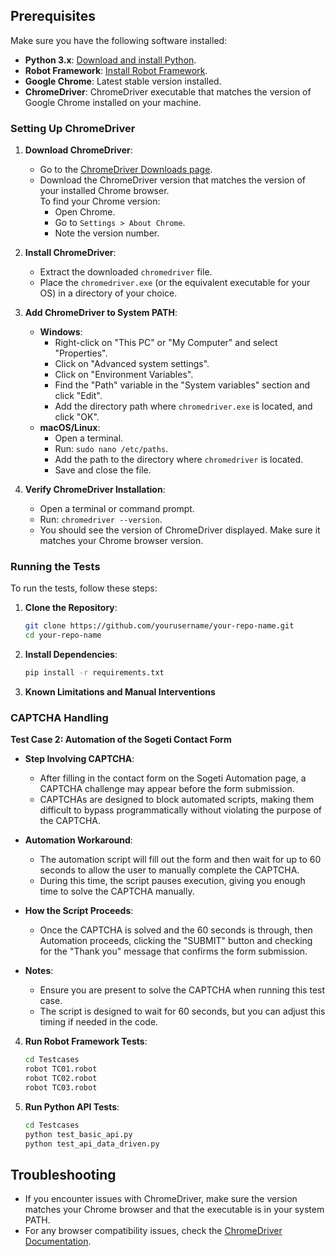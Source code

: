 ## Prerequisites

Make sure you have the following software installed:

- **Python 3.x**: [Download and install Python](https://www.python.org/downloads/).
- **Robot Framework**: [Install Robot Framework](https://robotframework.org/).
- **Google Chrome**: Latest stable version installed.
- **ChromeDriver**: ChromeDriver executable that matches the version of Google Chrome installed on your machine.

### Setting Up ChromeDriver

1. **Download ChromeDriver**:
   - Go to the [ChromeDriver Downloads page](https://sites.google.com/chromium.org/driver/).
   - Download the ChromeDriver version that matches the version of your installed Chrome browser.  
     To find your Chrome version:
     - Open Chrome.
     - Go to `Settings > About Chrome`.
     - Note the version number.

2. **Install ChromeDriver**:
   - Extract the downloaded `chromedriver` file.
   - Place the `chromedriver.exe` (or the equivalent executable for your OS) in a directory of your choice.

3. **Add ChromeDriver to System PATH**:
   - **Windows**:
     - Right-click on "This PC" or "My Computer" and select "Properties".
     - Click on "Advanced system settings".
     - Click on "Environment Variables".
     - Find the "Path" variable in the "System variables" section and click "Edit".
     - Add the directory path where `chromedriver.exe` is located, and click "OK".
   - **macOS/Linux**:
     - Open a terminal.
     - Run: `sudo nano /etc/paths`.
     - Add the path to the directory where `chromedriver` is located.
     - Save and close the file.

4. **Verify ChromeDriver Installation**:
   - Open a terminal or command prompt.
   - Run: `chromedriver --version`.
   - You should see the version of ChromeDriver displayed. Make sure it matches your Chrome browser version.

### Running the Tests

To run the tests, follow these steps:

1. **Clone the Repository**:
    ```bash
    git clone https://github.com/yourusername/your-repo-name.git
    cd your-repo-name
    ```

2. **Install Dependencies**:
    ```bash
    pip install -r requirements.txt
    ```

3. **Known Limitations and Manual Interventions**

### CAPTCHA Handling

**Test Case 2: Automation of the Sogeti Contact Form**

- **Step Involving CAPTCHA**:
  - After filling in the contact form on the Sogeti Automation page, a CAPTCHA challenge may appear before the form submission.
  - CAPTCHAs are designed to block automated scripts, making them difficult to bypass programmatically without violating the purpose of the CAPTCHA.

- **Automation Workaround**:
  - The automation script will fill out the form and then wait for up to 60 seconds to allow the user to manually complete the CAPTCHA.
  - During this time, the script pauses execution, giving you enough time to solve the CAPTCHA manually.

- **How the Script Proceeds**:
  - Once the CAPTCHA is solved and the 60 seconds is through, then Automation proceeds, clicking the "SUBMIT" button and checking for the "Thank you" message that confirms the form submission.

- **Notes**:
  - Ensure you are present to solve the CAPTCHA when running this test case.
  - The script is designed to wait for 60 seconds, but you can adjust this timing if needed in the code.

4. **Run Robot Framework Tests**:
    ```bash
    cd Testcases
    robot TC01.robot
    robot TC02.robot
    robot TC03.robot
    ```

5. **Run Python API Tests**:
    ```bash
    cd Testcases
    python test_basic_api.py
    python test_api_data_driven.py
    ```

## Troubleshooting

- If you encounter issues with ChromeDriver, make sure the version matches your Chrome browser and that the executable is in your system PATH.
- For any browser compatibility issues, check the [ChromeDriver Documentation](https://sites.google.com/chromium.org/driver/).

